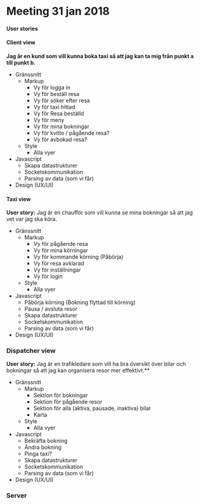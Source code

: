 # Meeting 31 jan 2018

#### User stories

#### Client view

**Jag är en kund som vill kunna boka taxi så att jag kan ta mig från punkt a till punkt b.**

- Gränssnitt
  - Markup
    - Vy för logga in
    - Vy för beställ resa
    - Vy för söker efter resa
    - Vy för taxi hittad
    - Vy för Resa beställd
    - Vy för meny
    - Vy för mina bokningar
    - Vy för kvitto / pågående resa?
    - Vy för avbokad resa?
  - Style
    - Alla vyer
- Javascript
  - Skapa datastrukturer
  - Socketskommunikation
  - Parsing av data (som vi får)
- Design (UX/UI)

#### Taxi view

**User story:** Jag är en chaufför som vill kunna se mina bokningar så att jag vet var jag ska köra.

- Gränssnitt
  - Markup
    - Vy för pågående resa
    - Vy för mina körningar
    - Vy för kommande körning (Påbörja)
    - Vy för resa avklarad
    - Vy för inställningar
    - Vy för login
  - Style
    - Alla vyer
- Javascript
  - Påbörja körning (Bokning flyttad till körning)
  - Pausa / avsluta resor
  - Skapa datastrukturer
  - Socketskommunikation
  - Parsing av data (som vi får)
- Design (UX/UI)


### Dispatcher view

**User story:** Jag är en trafikledare som vill ha bra översikt över bilar och bokningar så att jag kan organisera resor mer effektivt.**

- Gränssnitt
  - Markup
    - Sektion för bokningar
    - Sektion för pågående resor
    - Sektion för alla (aktiva, pausade, inaktiva) bilar
    - Karta
  - Style
    - Alla vyer
- Javascript
  - Bekräfta bokning
  - Ändra bokning
  - Pinga taxi?
  - Skapa datastrukturer
  - Socketskommunikation
  - Parsing av data (som vi får)
- Design (UX/UI)

### Server
